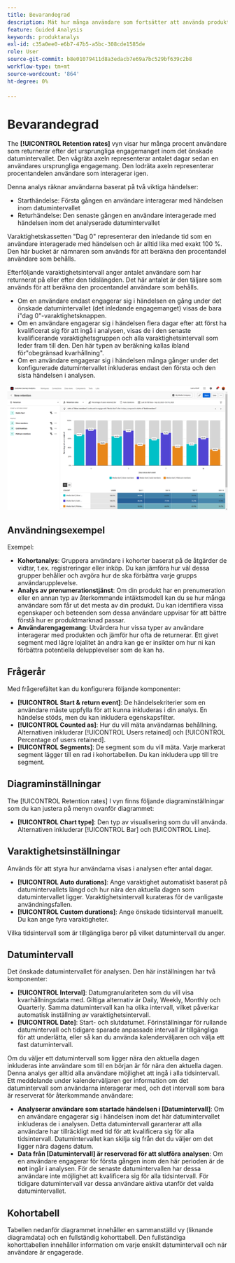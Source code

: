 ```yaml
---
title: Bevarandegrad
description: Mät hur många användare som fortsätter att använda produkten.
feature: Guided Analysis
keywords: produktanalys
exl-id: c35a0ee0-e6b7-47b5-a5bc-308cde1585de
role: User
source-git-commit: b8e01079411d8a3edacb7e69a7bc529bf639c2b8
workflow-type: tm+mt
source-wordcount: '864'
ht-degree: 0%

---
```


# Bevarandegrad

The **[!UICONTROL Retention rates]** vyn visar hur många procent användare som returnerar efter det ursprungliga engagemanget inom det önskade datumintervallet. Den vågräta axeln representerar antalet dagar sedan en användares ursprungliga engagemang. Den lodräta axeln representerar procentandelen användare som interagerar igen.

Denna analys räknar användarna baserat på två viktiga händelser:

* Starthändelse: Första gången en användare interagerar med händelsen inom datumintervallet
* Returhändelse: Den senaste gången en användare interagerade med händelsen inom det analyserade datumintervallet

Varaktighetskassetten &quot;Dag 0&quot; representerar den inledande tid som en användare interagerade med händelsen och är alltid lika med exakt 100 %. Den här bucket är nämnaren som används för att beräkna den procentandel användare som behålls.

Efterföljande varaktighetsintervall anger antalet användare som har returnerat på eller efter den tidslängden. Det här antalet är den täljare som används för att beräkna den procentandel användare som behålls.

* Om en användare endast engagerar sig i händelsen en gång under det önskade datumintervallet (det inledande engagemanget) visas de bara i&quot;dag 0&quot;-varaktighetsknappen.
* Om en användare engagerar sig i händelsen flera dagar efter att först ha kvalificerat sig för att ingå i analysen, visas de i den senaste kvalificerande varaktighetsgruppen och alla varaktighetsintervall som leder fram till den. Den här typen av beräkning kallas ibland för&quot;obegränsad kvarhållning&quot;.
* Om en användare engagerar sig i händelsen många gånger under det konfigurerade datumintervallet inkluderas endast den första och den sista händelsen i analysen.

![Bevarandefrekvens, bild](../assets/retention-rates.png)

## Användningsexempel

Exempel:

* **Kohortanalys**: Gruppera användare i kohorter baserat på de åtgärder de vidtar, t.ex. registreringar eller inköp. Du kan jämföra hur väl dessa grupper behåller och avgöra hur de ska förbättra varje grupps användarupplevelse.
* **Analys av prenumerationstjänst**: Om din produkt har en prenumeration eller en annan typ av återkommande intäktsmodell kan du se hur många användare som får ut det mesta av din produkt. Du kan identifiera vissa egenskaper och beteenden som dessa användare uppvisar för att bättre förstå hur er produktmarknad passar.
* **Användarengagemang**: Utvärdera hur vissa typer av användare interagerar med produkten och jämför hur ofta de returnerar. Ett givet segment med lägre lojalitet än andra kan ge er insikter om hur ni kan förbättra potentiella delupplevelser som de kan ha.

## Frågerår

Med frågerefältet kan du konfigurera följande komponenter:

* **[!UICONTROL Start & return event]**: De händelsekriterier som en användare måste uppfylla för att kunna inkluderas i din analys. En händelse stöds, men du kan inkludera egenskapsfilter.
* **[!UICONTROL Counted as]**: Hur du vill mäta användarnas behållning. Alternativen inkluderar [!UICONTROL Users retained] och [!UICONTROL Percentage of users retained].
* **[!UICONTROL Segments]**: De segment som du vill mäta. Varje markerat segment lägger till en rad i kohortabellen. Du kan inkludera upp till tre segment.

## Diagraminställningar

The [!UICONTROL Retention rates] I vyn finns följande diagraminställningar som du kan justera på menyn ovanför diagrammet:

* **[!UICONTROL Chart type]**: Den typ av visualisering som du vill använda. Alternativen inkluderar [!UICONTROL Bar] och [!UICONTROL Line].

## Varaktighetsinställningar

Används för att styra hur användarna visas i analysen efter antal dagar.

* **[!UICONTROL Auto durations]**: Ange varaktighet automatiskt baserat på datumintervallets längd och hur nära den aktuella dagen som datumintervallet ligger. Varaktighetsintervall kurateras för de vanligaste användningsfallen.
* **[!UICONTROL Custom durations]**: Ange önskade tidsintervall manuellt. Du kan ange fyra varaktigheter.

Vilka tidsintervall som är tillgängliga beror på vilket datumintervall du anger.

## Datumintervall

Det önskade datumintervallet för analysen. Den här inställningen har två komponenter:

* **[!UICONTROL Interval]**: Datumgranulariteten som du vill visa kvarhållningsdata med. Giltiga alternativ är Daily, Weekly, Monthly och Quarterly. Samma datumintervall kan ha olika intervall, vilket påverkar automatisk inställning av varaktighetsintervall.
* **[!UICONTROL Date]**: Start- och slutdatumet. Förinställningar för rullande datumintervall och tidigare sparade anpassade intervall är tillgängliga för att underlätta, eller så kan du använda kalenderväljaren och välja ett fast datumintervall.

Om du väljer ett datumintervall som ligger nära den aktuella dagen inkluderas inte användare som till en början är för nära den aktuella dagen. Denna analys ger alltid alla användare möjlighet att ingå i alla tidsintervall. Ett meddelande under kalenderväljaren ger information om det datumintervall som användarna interagerar med, och det intervall som bara är reserverat för återkommande användare:

* **Analyserar användare som startade händelsen i [Datumintervall]**: Om en användare engagerar sig i händelsen inom det här datumintervallet inkluderas de i analysen. Detta datumintervall garanterar att alla användare har tillräckligt med tid för att kvalificera sig för alla tidsintervall. Datumintervallet kan skilja sig från det du väljer om det ligger nära dagens datum.
* **Data från [Datumintervall] är reserverad för att slutföra analysen**: Om en användare engagerar för första gången inom den här perioden är de **not** ingår i analysen. För de senaste datumintervallen har dessa användare inte möjlighet att kvalificera sig för alla tidsintervall. För tidigare datumintervall var dessa användare aktiva utanför det valda datumintervallet.

## Kohortabell

Tabellen nedanför diagrammet innehåller en sammanställd vy (liknande diagramdata) och en fullständig kohorttabell. Den fullständiga kohorttabellen innehåller information om varje enskilt datumintervall och när användare är engagerade.
